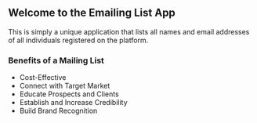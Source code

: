 ## Welcome to the Emailing List App

This is simply a unique application that lists all names and email addresses
of all individuals registered on the platform.

### Benefits of a Mailing List

- Cost-Effective
- Connect with Target Market
- Educate Prospects and Clients
- Establish and Increase Credibility
- Build Brand Recognition


